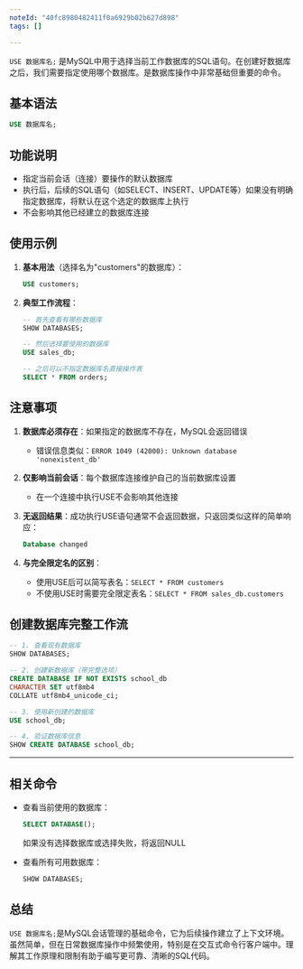 ```yaml
---
noteId: "40fc8980482411f0a6929b02b627d898"
tags: []

---
```



`USE 数据库名;` 是MySQL中用于选择当前工作数据库的SQL语句。在创建好数据库之后，我们需要指定使用哪个数据库。是数据库操作中非常基础但重要的命令。

## 基本语法

```sql
USE 数据库名;
```

## 功能说明

- 指定当前会话（连接）要操作的默认数据库
- 执行后，后续的SQL语句（如SELECT、INSERT、UPDATE等）如果没有明确指定数据库，将默认在这个选定的数据库上执行
- 不会影响其他已经建立的数据库连接

## 使用示例

1. **基本用法**（选择名为"customers"的数据库）：
   ```sql
   USE customers;
   ```

2. **典型工作流程**：
   ```sql
   -- 首先查看有哪些数据库
   SHOW DATABASES;
   
   -- 然后选择要使用的数据库
   USE sales_db;
   
   -- 之后可以不指定数据库名直接操作表
   SELECT * FROM orders;
   ```

## 注意事项

1. **数据库必须存在**：如果指定的数据库不存在，MySQL会返回错误
      - 错误信息类似：`ERROR 1049 (42000): Unknown database 'nonexistent_db'`

2. **仅影响当前会话**：每个数据库连接维护自己的当前数据库设置
      - 在一个连接中执行USE不会影响其他连接

3. **无返回结果**：成功执行USE语句通常不会返回数据，只返回类似这样的简单响应：
   ```sql
   Database changed
   ```

4. **与完全限定名的区别**：
      - 使用USE后可以简写表名：`SELECT * FROM customers`
      - 不使用USE时需要完全限定表名：`SELECT * FROM sales_db.customers`


## 创建数据库完整工作流

```sql
-- 1. 查看现有数据库
SHOW DATABASES;

-- 2. 创建新数据库（带完整选项）
CREATE DATABASE IF NOT EXISTS school_db
CHARACTER SET utf8mb4
COLLATE utf8mb4_unicode_ci;

-- 3. 使用新创建的数据库
USE school_db;

-- 4. 验证数据库信息
SHOW CREATE DATABASE school_db;
```

---

## 相关命令

- 查看当前使用的数据库：
  ```sql
  SELECT DATABASE();
  ```
  如果没有选择数据库或选择失败，将返回NULL

- 查看所有可用数据库：
  ```sql
  SHOW DATABASES;
  ```

## 总结

`USE 数据库名;`是MySQL会话管理的基础命令，它为后续操作建立了上下文环境。虽然简单，但在日常数据库操作中频繁使用，特别是在交互式命令行客户端中。理解其工作原理和限制有助于编写更可靠、清晰的SQL代码。




